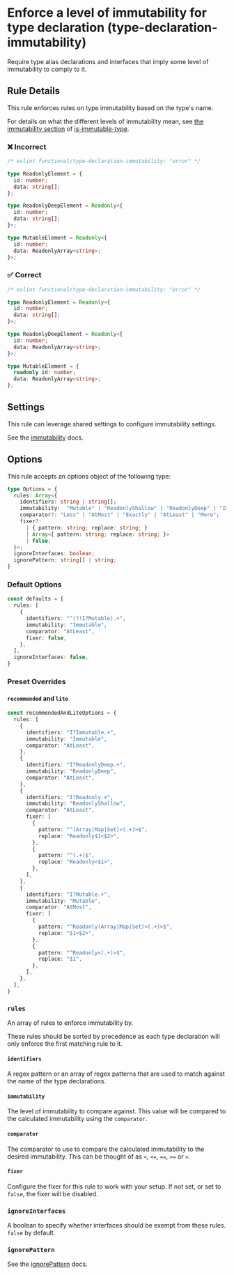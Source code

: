 # Enforce a level of immutability for type declaration (type-declaration-immutability)

Require type alias declarations and interfaces that imply some level of
immutability to comply to it.

## Rule Details

This rule enforces rules on type immutability based on the type's name.

For details on what the different levels of immutability mean, see [the
immutability
section](https://github.com/RebeccaStevens/is-immutable-type#immutability) of
[is-immutable-type](https://www.npmjs.com/package/is-immutable-type).

### ❌ Incorrect

<!-- eslint-disable functional/type-declaration-immutability -->

```ts
/* eslint functional/type-declaration-immutability: "error" */

type ReadonlyElement = {
  id: number;
  data: string[];
};

type ReadonlyDeepElement = Readonly<{
  id: number;
  data: string[];
}>;

type MutableElement = Readonly<{
  id: number;
  data: ReadonlyArray<string>;
}>;
```

### ✅ Correct

<!-- eslint-disable functional/type-declaration-immutability -->

```ts
/* eslint functional/type-declaration-immutability: "error" */

type ReadonlyElement = Readonly<{
  id: number;
  data: string[];
}>;

type ReadonlyDeepElement = Readonly<{
  id: number;
  data: ReadonlyArray<string>;
}>;

type MutableElement = {
  readonly id: number;
  data: ReadonlyArray<string>;
};
```

## Settings

This rule can leverage shared settings to configure immutability settings.

See the [immutability](./settings/immutability.md) docs.

## Options

This rule accepts an options object of the following type:

```ts
type Options = {
  rules: Array<{
    identifiers: string | string[];
    immutability:  "Mutable" | "ReadonlyShallow" | "ReadonlyDeep" | "Immutable";
    comparator?: "Less" | "AtMost" | "Exactly" | "AtLeast" | "More";
    fixer?:
      | { pattern: string; replace: string; }
      | Array<{ pattern: string; replace: string; }>
      | false;
  }>;
  ignoreInterfaces: boolean;
  ignorePattern: string[] | string;
}
```

### Default Options

```ts
const defaults = {
  rules: [
    {
      identifiers: "^(?!I?Mutable).+",
      immutability: "Immutable",
      comparator: "AtLeast",
      fixer: false,
    },
  ],
  ignoreInterfaces: false,
}
```

### Preset Overrides

#### `recommended` and `lite`

```ts
const recommendedAndLiteOptions = {
  rules: [
    {
      identifiers: "I?Immutable.+",
      immutability: "Immutable",
      comparator: "AtLeast",
    },
    {
      identifiers: "I?ReadonlyDeep.+",
      immutability: "ReadonlyDeep",
      comparator: "AtLeast",
    },
    {
      identifiers: "I?Readonly.+",
      immutability: "ReadonlyShallow",
      comparator: "AtLeast",
      fixer: [
        {
          pattern: "^(Array|Map|Set)<(.+)>$",
          replace: "Readonly$1<$2>",
        },
        {
          pattern: "^(.+)$",
          replace: "Readonly<$1>",
        },
      ],
    },
    {
      identifiers: "I?Mutable.+",
      immutability: "Mutable",
      comparator: "AtMost",
      fixer: [
        {
          pattern: "^Readonly(Array|Map|Set)<(.+)>$",
          replace: "$1<$2>",
        },
        {
          pattern: "^Readonly<(.+)>$",
          replace: "$1",
        },
      ],
    },
  ],
}
```

### `rules`

An array of rules to enforce immutability by.

These rules should be sorted by precedence as each type declaration will only
enforce the first matching rule to it.

#### `identifiers`

A regex pattern or an array of regex patterns that are used to match against the
name of the type declarations.

#### `immutability`

The level of immutability to compare against. This value will be compared to the
calculated immutability using the `comparator`.

#### `comparator`

The comparator to use to compare the calculated immutability to the desired
immutability. This can be thought of as `<`, `<=`, `==`, `>=` or `>`.

#### `fixer`

Configure the fixer for this rule to work with your setup.
If not set, or set to `false`, the fixer will be disabled.

### `ignoreInterfaces`

A boolean to specify whether interfaces should be exempt from these rules.
`false` by default.

### `ignorePattern`

See the [ignorePattern](./options/ignore-pattern.md) docs.
